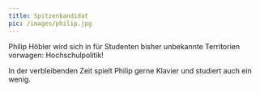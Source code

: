 ```yaml
---
title: Spitzenkandidat
pic: /images/philip.jpg
---
```

Philip Höbler wird sich in für Studenten bisher unbekannte Territorien vorwagen: Hochschulpolitik!

In der verbleibenden Zeit spielt Philip gerne Klavier und studiert auch ein wenig.